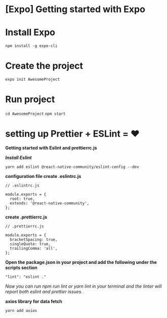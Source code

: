 # [Expo] Getting started with Expo

# Install Expo

```
npm install -g expo-cli
```

# Create the project

```
expo init AwesomeProject
```

# Run project

`cd AwesomeProject`
`npm start`

# setting up Prettier + ESLint = ❤️

**Getting started with Eslint and prettierrc.js**

**_Install Eslint_**

```
yarn add eslint @react-native-community/eslint-config --dev

```

**configuration file create .eslintrc.js**

```
// .eslintrc.js

module.exports = {
  root: true,
  extends: '@react-native-community',
};
```

**create .prettierrc.js**

```
// .prettierrc.js

module.exports = {
  bracketSpacing: true,
  singleQuote: true,
  trailingComma: 'all',
};
```

**Open the package.json in your project and add the following under the scripts section**

```
"lint": "eslint ."
```

_Now you can run npm run lint or yarn lint in your terminal and the linter will report both eslint and prettier issues._

**axios library for data fetch**

```
yarn add axios
```
